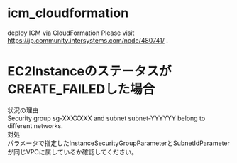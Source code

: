 # icm_cloudformation
deploy ICM via CloudFormation
Please visit https://jp.community.intersystems.com/node/480741/ .

# EC2InstanceのステータスがCREATE_FAILEDした場合
状況の理由  
Security group sg-XXXXXXX and subnet subnet-YYYYYY belong to different networks.  
対処  
パラメータで指定したInstanceSecurityGroupParameterとSubnetIdParameterが同じVPCに属しているか確認してください。  
